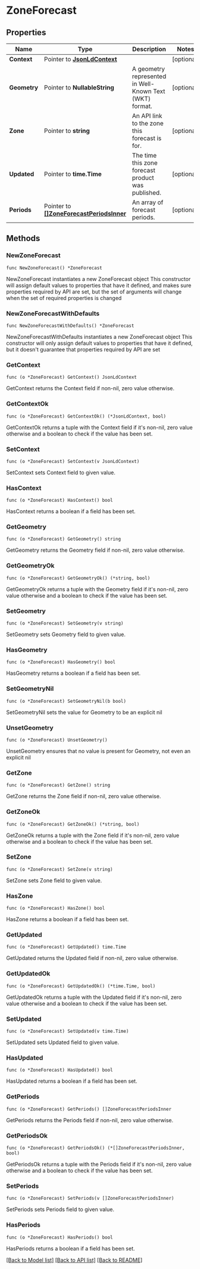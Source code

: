 # ZoneForecast

## Properties

Name | Type | Description | Notes
------------ | ------------- | ------------- | -------------
**Context** | Pointer to [**JsonLdContext**](JsonLdContext.md) |  | [optional] 
**Geometry** | Pointer to **NullableString** | A geometry represented in Well-Known Text (WKT) format. | [optional] 
**Zone** | Pointer to **string** | An API link to the zone this forecast is for. | [optional] 
**Updated** | Pointer to **time.Time** | The time this zone forecast product was published. | [optional] 
**Periods** | Pointer to [**[]ZoneForecastPeriodsInner**](ZoneForecastPeriodsInner.md) | An array of forecast periods. | [optional] 

## Methods

### NewZoneForecast

`func NewZoneForecast() *ZoneForecast`

NewZoneForecast instantiates a new ZoneForecast object
This constructor will assign default values to properties that have it defined,
and makes sure properties required by API are set, but the set of arguments
will change when the set of required properties is changed

### NewZoneForecastWithDefaults

`func NewZoneForecastWithDefaults() *ZoneForecast`

NewZoneForecastWithDefaults instantiates a new ZoneForecast object
This constructor will only assign default values to properties that have it defined,
but it doesn't guarantee that properties required by API are set

### GetContext

`func (o *ZoneForecast) GetContext() JsonLdContext`

GetContext returns the Context field if non-nil, zero value otherwise.

### GetContextOk

`func (o *ZoneForecast) GetContextOk() (*JsonLdContext, bool)`

GetContextOk returns a tuple with the Context field if it's non-nil, zero value otherwise
and a boolean to check if the value has been set.

### SetContext

`func (o *ZoneForecast) SetContext(v JsonLdContext)`

SetContext sets Context field to given value.

### HasContext

`func (o *ZoneForecast) HasContext() bool`

HasContext returns a boolean if a field has been set.

### GetGeometry

`func (o *ZoneForecast) GetGeometry() string`

GetGeometry returns the Geometry field if non-nil, zero value otherwise.

### GetGeometryOk

`func (o *ZoneForecast) GetGeometryOk() (*string, bool)`

GetGeometryOk returns a tuple with the Geometry field if it's non-nil, zero value otherwise
and a boolean to check if the value has been set.

### SetGeometry

`func (o *ZoneForecast) SetGeometry(v string)`

SetGeometry sets Geometry field to given value.

### HasGeometry

`func (o *ZoneForecast) HasGeometry() bool`

HasGeometry returns a boolean if a field has been set.

### SetGeometryNil

`func (o *ZoneForecast) SetGeometryNil(b bool)`

 SetGeometryNil sets the value for Geometry to be an explicit nil

### UnsetGeometry
`func (o *ZoneForecast) UnsetGeometry()`

UnsetGeometry ensures that no value is present for Geometry, not even an explicit nil
### GetZone

`func (o *ZoneForecast) GetZone() string`

GetZone returns the Zone field if non-nil, zero value otherwise.

### GetZoneOk

`func (o *ZoneForecast) GetZoneOk() (*string, bool)`

GetZoneOk returns a tuple with the Zone field if it's non-nil, zero value otherwise
and a boolean to check if the value has been set.

### SetZone

`func (o *ZoneForecast) SetZone(v string)`

SetZone sets Zone field to given value.

### HasZone

`func (o *ZoneForecast) HasZone() bool`

HasZone returns a boolean if a field has been set.

### GetUpdated

`func (o *ZoneForecast) GetUpdated() time.Time`

GetUpdated returns the Updated field if non-nil, zero value otherwise.

### GetUpdatedOk

`func (o *ZoneForecast) GetUpdatedOk() (*time.Time, bool)`

GetUpdatedOk returns a tuple with the Updated field if it's non-nil, zero value otherwise
and a boolean to check if the value has been set.

### SetUpdated

`func (o *ZoneForecast) SetUpdated(v time.Time)`

SetUpdated sets Updated field to given value.

### HasUpdated

`func (o *ZoneForecast) HasUpdated() bool`

HasUpdated returns a boolean if a field has been set.

### GetPeriods

`func (o *ZoneForecast) GetPeriods() []ZoneForecastPeriodsInner`

GetPeriods returns the Periods field if non-nil, zero value otherwise.

### GetPeriodsOk

`func (o *ZoneForecast) GetPeriodsOk() (*[]ZoneForecastPeriodsInner, bool)`

GetPeriodsOk returns a tuple with the Periods field if it's non-nil, zero value otherwise
and a boolean to check if the value has been set.

### SetPeriods

`func (o *ZoneForecast) SetPeriods(v []ZoneForecastPeriodsInner)`

SetPeriods sets Periods field to given value.

### HasPeriods

`func (o *ZoneForecast) HasPeriods() bool`

HasPeriods returns a boolean if a field has been set.


[[Back to Model list]](../README.md#documentation-for-models) [[Back to API list]](../README.md#documentation-for-api-endpoints) [[Back to README]](../README.md)


